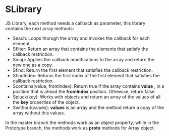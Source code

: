 # SLibrary

JS Library, each method needs a callback as parameter, this library contains the next array methods:
- Seach: Loops thorugh the array and invokes the callback for each element.
- Sfilter: Return an array that contains the elements that satisfy the callback restriction.
- Smap: Applies the callback modifications to the array and return the new one as a copy.
- Sfind: Return the first element that satisfies the callback restriction.
- SfindIndex: Returns the first index of the first element that satisfies the callback restriction.
- Scontains(value, fromIndex): Return true if the array contains __value__ , in a position that is ahead the __fromIndex__ position. Othewise, return false.
- Spluck(key): Works with objects and return an array of the values of all the __key__ properties of the object.
- Swithout(values): __values__ is an array and the method return a copy of the array without this values.

In the master branch the methods work as an object property, while in the Prototype branch, the methods work as __proto__ methods for Array object.
